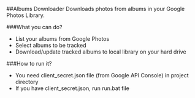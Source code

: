 ##Albums Downloader
Downloads photos from albums in your Google Photos Library.

###What you can do?
* List your albums from Google Photos
* Select albums to be tracked
* Download/update tracked albums to local library on your hard drive

###How to run it?
* You need client_secret.json file (from Google API Console) in project directory
* If you have client_secret.json, run run.bat file
